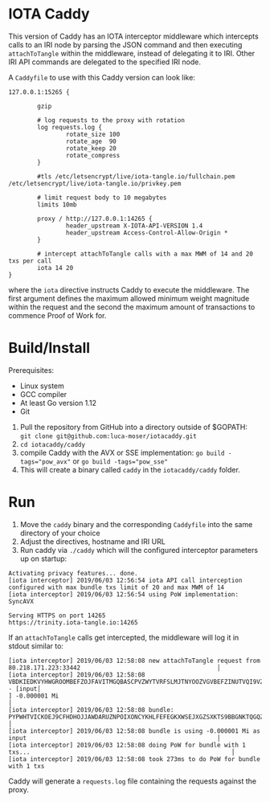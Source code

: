 # IOTA Caddy

This version of Caddy has an IOTA interceptor middleware which intercepts calls to an IRI node by parsing
the JSON command and then executing `attachToTangle` within the middleware, instead of delegating it to IRI.
Other IRI API commands are delegated to the specified IRI node.

A `Caddyfile` to use with this Caddy version can look like:
```
127.0.0.1:15265 {

        gzip

        # log requests to the proxy with rotation
        log requests.log {
                rotate_size 100
                rotate_age  90
                rotate_keep 20
                rotate_compress
        }

        #tls /etc/letsencrypt/live/iota-tangle.io/fullchain.pem /etc/letsencrypt/live/iota-tangle.io/privkey.pem

        # limit request body to 10 megabytes
        limits 10mb

        proxy / http://127.0.0.1:14265 {
                header_upstream X-IOTA-API-VERSION 1.4
                header_upstream Access-Control-Allow-Origin *
        }

        # intercept attachToTangle calls with a max MWM of 14 and 20 txs per call
        iota 14 20
}
```

where the `iota` directive instructs Caddy to execute the middleware. The first argument defines the maximum
allowed minimum weight magnitude within the request and the second the maximum amount of transactions to commence
Proof of Work for.

# Build/Install

Prerequisites:
* Linux system
* GCC compiler
* At least Go version 1.12
* Git

1. Pull the repository from GitHub into a directory outside of $GOPATH:  
`git clone git@github.com:luca-moser/iotacaddy.git`
2. `cd iotacaddy/caddy`
3. compile Caddy with the AVX or SSE implementation: `go build -tags="pow_avx"` or `go build -tags="pow_sse"`
4. This will create a binary called `caddy` in the `iotacaddy/caddy` folder.

# Run
1. Move the `caddy` binary and the corresponding `Caddyfile` into the same directory of your choice  
2. Adjust the directives, hostname and IRI URL
3. Run caddy via `./caddy` which will the configured interceptor parameters up on startup:

```
Activating privacy features... done.                                                                                             
[iota interceptor] 2019/06/03 12:56:54 iota API call interception configured with max bundle txs limit of 20 and max MWM of 14   
[iota interceptor] 2019/06/03 12:56:54 using PoW implementation: SyncAVX                                                         
                                                                                                                                 
Serving HTTPS on port 14265                                                                                                      
https://trinity.iota-tangle.io:14265
```

If an `attachToTangle` calls get intercepted, the middleware will log it in stdout similar to:
```
[iota interceptor] 2019/06/03 12:58:08 new attachToTangle request from 80.218.171.223:33442                                      │
[iota interceptor] 2019/06/03 12:58:08 VBDKIEDKVYHWGROOMBEFZOJFAVITMGQBASCPVZWYTVRFSLMJTNYOOZVGVBEFZINUTVQI9VZQCISPDXJN9 - [input│
] -0.000001 Mi                                                                                                                   │
[iota interceptor] 2019/06/03 12:58:08 bundle: PYPWHTVICKOEJ9CFHDHOJJAWDARUZNPOIXONCYKHLFEFEGKXWSEJXGZSXKTS9BBGNKTQGQZCLCHPLIKIC │
[iota interceptor] 2019/06/03 12:58:08 bundle is using -0.000001 Mi as input                                                     │
[iota interceptor] 2019/06/03 12:58:08 doing PoW for bundle with 1 txs...                                                        │
[iota interceptor] 2019/06/03 12:58:08 took 273ms to do PoW for bundle with 1 txs
```

Caddy will generate a `requests.log` file containing the requests against the proxy.